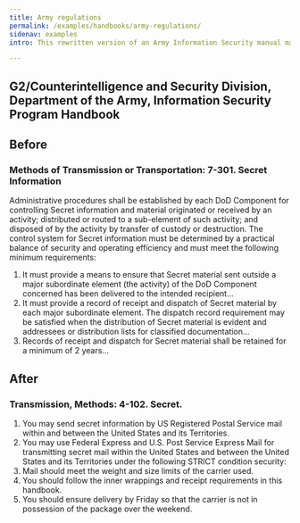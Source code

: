 ```yaml
---
title: Army regulations
permalink: /examples/handbooks/army-regulations/
sidenav: examples
intro: This rewritten version of an Army Information Security manual makes good use of subsections and white space and eliminates irrelevant information.

---
```


## G2/Counterintelligence and Security Division, Department of the Army, Information Security Program Handbook

## Before

### Methods of Transmission or Transportation: 7-301\. Secret Information

Administrative procedures shall be established by each DoD Component for controlling Secret information and material originated or received by an activity; distributed or routed to a sub-element of such activity; and disposed of by the activity by transfer of custody or destruction. The control system for Secret information must be determined by a practical balance of security and operating efficiency and must meet the following minimum requirements:

1. It must provide a means to ensure that Secret material sent outside a major subordinate element (the activity) of the DoD Component concerned has been delivered to the intended recipient...
2. It must provide a record of receipt and dispatch of Secret material by each major subordinate element. The dispatch record requirement may be satisfied when the distribution of Secret material is evident and addressees or distribution lists for classified documentation...
3. Records of receipt and dispatch for Secret material shall be retained for a minimum of 2 years...

## After

### Transmission, Methods: 4-102\. Secret.

1. You may send secret information by US Registered Postal Service mail within and between the United States and its Territories.
2. You may use Federal Express and U.S. Post Service Express Mail for transmitting secret mail within the United States and between the United States and its Territories under the following STRICT condition security:
3. Mail should meet the weight and size limits of the carrier used.
4. You should follow the inner wrappings and receipt requirements in this handbook.
5. You should ensure delivery by Friday so that the carrier is not in possession of the package over the weekend.
